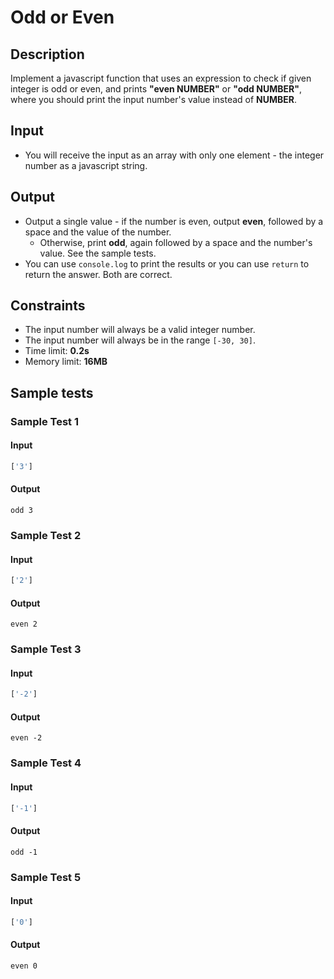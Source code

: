 # Odd or Even

## Description
Implement a javascript function that uses an expression to check if
given integer is odd or even, and prints **"even NUMBER"** or **"odd NUMBER"**, where you should print the input number's value instead of **NUMBER**.

## Input
- You will receive the input as an array with only one element - the integer number as a javascript string.

## Output
- Output a single value - if the number is even, output **even**, followed by a space and the value of the number.
  - Otherwise, print **odd**, again followed by a space and the number's value. See the sample tests.
- You can use `console.log` to print the results or you can use `return` to return the answer. Both are correct.

## Constraints
- The input number will always be a valid integer number.
- The input number will always be in the range `[-30, 30]`.
- Time limit: **0.2s**
- Memory limit: **16MB**

## Sample tests

### Sample Test 1

#### Input
```js
['3']
```

#### Output
```
odd 3
```

### Sample Test 2

#### Input
```js
['2']
```

#### Output
```
even 2
```

### Sample Test 3

#### Input
```js
['-2']
```

#### Output
```
even -2
```

### Sample Test 4

#### Input
```js
['-1']
```

#### Output
```
odd -1
```

### Sample Test 5

#### Input
```js
['0']
```

#### Output
```
even 0
```
